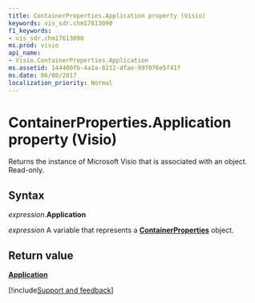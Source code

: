```yaml
---
title: ContainerProperties.Application property (Visio)
keywords: vis_sdr.chm17613090
f1_keywords:
- vis_sdr.chm17613090
ms.prod: visio
api_name:
- Visio.ContainerProperties.Application
ms.assetid: 144400fb-4a1a-8212-dfae-997076e5f41f
ms.date: 06/08/2017
localization_priority: Normal
---
```



# ContainerProperties.Application property (Visio)

Returns the instance of Microsoft Visio that is associated with an object. Read-only.


## Syntax

_expression_.**Application**

_expression_ A variable that represents a **[ContainerProperties](Visio.ContainerProperties.md)** object.


## Return value

 **[Application](Visio.Application.md)**

[!include[Support and feedback](~/includes/feedback-boilerplate.md)]